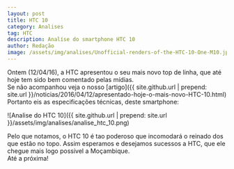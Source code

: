 ```yaml
---
layout: post
title: HTC 10
category: Analises
tag: HTC
description: Analíse do smartphone HTC 10
author: Redação
image: /assets/img/analises/Unofficial-renders-of-the-HTC-10-One-M10.jpg
---
```


Ontem (12/04/16), a HTC apresentou o seu mais novo top de linha, que até hoje tem sido bem comentado pelas mídias. <br>
Se não acompanhou veja o nosso [artigo]({{ site.github.url | prepend: site.url }}/noticias/2016/04/12/apresentado-hoje-o-mais-novo-HTC-10.html)
Portanto eis as especificações técnicas, deste smartphone:

![Analise do HTC 10]({{ site.github.url | prepend: site.url }}/assets/img/analises/analise_htc_10.png)

Pelo que notamos, o HTC 10 é tao poderoso que incomodará o reinado dos que estão no topo.
Assim esperamos e desejamos sucessos a HTC, que ele chegue mais logo possivel a Moçambique. <br>
Até a próxima!